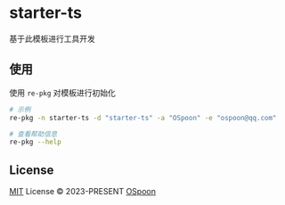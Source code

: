 # starter-ts

 基于此模板进行工具开发

## 使用

使用 `re-pkg` 对模板进行初始化

```bash
# 示例
re-pkg -n starter-ts -d "starter-ts" -a "OSpoon" -e "ospoon@qq.com"
```

```bash
# 查看帮助信息
re-pkg --help
```

## License

[MIT](./LICENSE) License © 2023-PRESENT [OSpoon](https://github.com/OSpoon)
